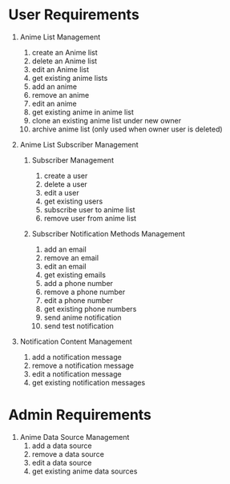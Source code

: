 # User Requirements

1. Anime List Management
    1. create an Anime list
    2. delete an Anime list
    3. edit an Anime list
    4. get existing anime lists
    5. add an anime
    6. remove an anime
    7. edit an anime
    8. get existing anime in anime list
    9. clone an existing anime list under new owner    
    10. archive anime list (only used when owner user is deleted)

2. Anime List Subscriber Management
    1. Subscriber Management
        1. create a user
        2. delete a user
        3. edit a user
        4. get existing users
        5. subscribe user to anime list
        6. remove user from anime list

    2. Subscriber Notification Methods Management
        1. add an email
        2. remove an email
        3. edit an email
        4. get existing emails
        5. add a phone number
        6. remove a phone number
        7. edit a phone number
        8. get existing phone numbers
        9. send anime notification
        10. send test notification

3. Notification Content Management
    1. add a notification message
    2. remove a notification message
    3. edit a notification message
    4. get existing notification messages


# Admin Requirements
1. Anime Data Source Management
    1. add a data source
    2. remove a data source
    3. edit a data source
    4. get existing anime data sources

